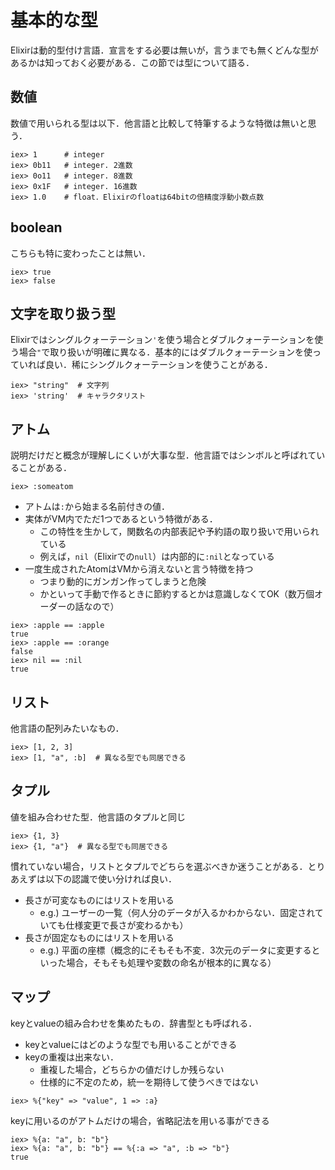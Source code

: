 # 基本的な型

Elixirは動的型付け言語．宣言をする必要は無いが，言うまでも無くどんな型があるかは知っておく必要がある．この節では型について語る．

## 数値

数値で用いられる型は以下．他言語と比較して特筆するような特徴は無いと思う．

```
iex> 1      # integer
iex> 0b11   # integer. 2進数
iex> 0o11   # integer. 8進数
iex> 0x1F   # integer. 16進数
iex> 1.0    # float．Elixirのfloatは64bitの倍精度浮動小数点数
```

## boolean

こちらも特に変わったことは無い．

```
iex> true
iex> false
```

## 文字を取り扱う型

Elixirではシングルクォーテーション`'`を使う場合とダブルクォーテーションを使う場合`"`で取り扱いが明確に異なる．基本的にはダブルクォーテーションを使っていれば良い．稀にシングルクォーテーションを使うことがある．

```
iex> "string"  # 文字列
iex> 'string'  # キャラクタリスト
```

## アトム

説明だけだと概念が理解しにくいが大事な型．他言語ではシンボルと呼ばれていることがある．

```
iex> :someatom
```

- アトムは`:`から始まる名前付きの値．
- 実体がVM内でただ1つであるという特徴がある．
  - この特性を生かして，関数名の内部表記や予約語の取り扱いで用いられている
  - 例えば，`nil`（Elixirでの`null`）は内部的に`:nil`となっている
- 一度生成されたAtomはVMから消えないと言う特徴を持つ
  - つまり動的にガンガン作ってしまうと危険
  - かといって手動で作るときに節約するとかは意識しなくてOK（数万個オーダーの話なので）

```
iex> :apple == :apple
true
iex> :apple == :orange
false
iex> nil == :nil
true
```

## リスト

他言語の配列みたいなもの．

```
iex> [1, 2, 3]
iex> [1, "a", :b]  # 異なる型でも同居できる
```

## タプル

値を組み合わせた型．他言語のタプルと同じ

```
iex> {1, 3}
iex> {1, "a"}  # 異なる型でも同居できる
```

慣れていない場合，リストとタプルでどちらを選ぶべきか迷うことがある．とりあえずは以下の認識で使い分ければ良い．

- 長さが可変なものにはリストを用いる
  - e.g.) ユーザーの一覧（何人分のデータが入るかわからない．固定されていても仕様変更で長さが変わるかも）
- 長さが固定なものにはリストを用いる
  - e.g.) 平面の座標（概念的にそもそも不変．3次元のデータに変更するといった場合，そもそも処理や変数の命名が根本的に異なる）

## マップ

keyとvalueの組み合わせを集めたもの．辞書型とも呼ばれる．

- keyとvalueにはどのような型でも用いることができる
- keyの重複は出来ない．
  - 重複した場合，どちらかの値だけしか残らない
  - 仕様的に不定のため，統一を期待して使うべきではない

```
iex> %{"key" => "value", 1 => :a}
```

keyに用いるのがアトムだけの場合，省略記法を用いる事ができる

```
iex> %{a: "a", b: "b"}
iex> %{a: "a", b: "b"} == %{:a => "a", :b => "b"}
true
```
